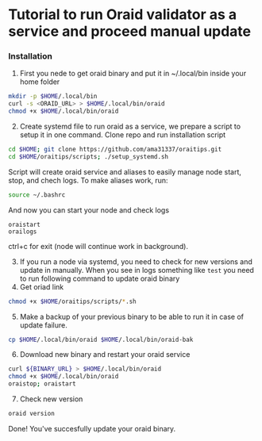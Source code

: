 # Tutorial to run Oraid validator as a service and proceed manual update

### Installation
 1. First you nede to get oraid binary and put it in ~/.local/bin inside your home folder
```sh
mkdir -p $HOME/.local/bin
curl -s <ORAID_URL> > $HOME/.local/bin/oraid
chmod +x $HOME/.local/bin/oraid
```
 2. Create systemd file to run oraid as a service, we prepare a script to setup it in one command.
Clone repo and run installation script
```sh
cd $HOME; git clone https://github.com/ama31337/oraitips.git
cd $HOME/oraitips/scripts; ./setup_systemd.sh
```
Script will create oraid service and aliases to easily manage node start, stop, and chech logs.
To make aliases work, run:
```sh
source ~/.bashrc
```
And now you can start your node and check logs
```
oraistart
orailogs
```
ctrl+c for exit (node will continue work in background).

 3. If you run a node via systemd, you need to check for new versions and update in manually. When you see in logs something like
`
test
`
you need to run following command to update oraid binary
 4. Get oriad link
```sh
chmod +x $HOME/oraitips/scripts/*.sh
```
 5. Make a backup of your previous binary to be able to run it in case of update failure.

```sh
cp $HOME/.local/bin/oraid $HOME/.local/bin/oraid-bak
```
 6. Download new binary and restart your oraid service
```sh
curl ${BINARY_URL} > $HOME/.local/bin/oraid
chmod +x $HOME/.local/bin/oraid
oraistop; oraistart
```
 7. Check new version
```sh
oraid version
```

 Done! You've succesfully update your oraid binary.
